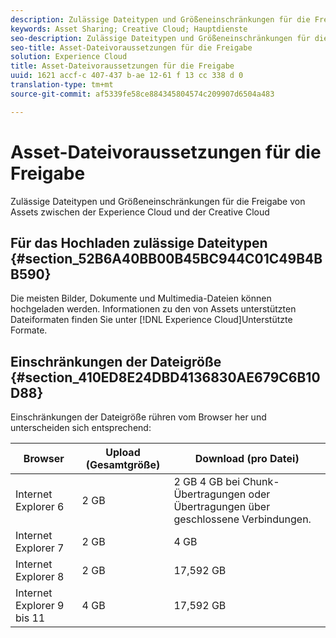 ```yaml
---
description: Zulässige Dateitypen und Größeneinschränkungen für die Freigabe von Assets zwischen der Experience Cloud und der Creative Cloud
keywords: Asset Sharing; Creative Cloud; Hauptdienste
seo-description: Zulässige Dateitypen und Größeneinschränkungen für die Freigabe von Assets zwischen der Experience Cloud und der Creative Cloud
seo-title: Asset-Dateivoraussetzungen für die Freigabe
solution: Experience Cloud
title: Asset-Dateivoraussetzungen für die Freigabe
uuid: 1621 accf-c 407-437 b-ae 12-61 f 13 cc 338 d 0
translation-type: tm+mt
source-git-commit: af5339fe58ce884345804574c209907d6504a483

---
```



# Asset-Dateivoraussetzungen für die Freigabe

Zulässige Dateitypen und Größeneinschränkungen für die Freigabe von Assets zwischen der Experience Cloud und der Creative Cloud

## Für das Hochladen zulässige Dateitypen {#section_52B6A40BB00B45BC944C01C49B4BB590}

Die meisten Bilder, Dokumente und Multimedia-Dateien können hochgeladen werden. Informationen zu den von [](https://helpx.adobe.com/experience-manager/brand-portal/using/brand-portal-supported-formats.html) Assets unterstützten Dateiformaten finden Sie unter [!DNL Experience Cloud]Unterstützte Formate.

## Einschränkungen der Dateigröße {#section_410ED8E24DBD4136830AE679C6B10D88}

Einschränkungen der Dateigröße rühren vom Browser her und unterscheiden sich entsprechend:

| Browser | Upload (Gesamtgröße) | Download (pro Datei) |
|--- |--- |--- |
| Internet Explorer 6 | 2 GB | 2 GB  4 GB bei Chunk-Übertragungen oder Übertragungen über geschlossene Verbindungen. |
| Internet Explorer 7 | 2 GB | 4 GB |
| Internet Explorer 8 | 2 GB | 17,592 GB |
| Internet Explorer 9 bis 11 | 4 GB | 17,592 GB |
